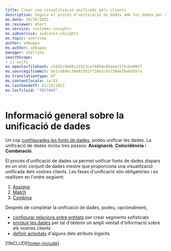 ```yaml
---
title: Crear una visualització unificada dels clients
description: Seguiu el procés d'unificació de dades amb les dades per crear un únic conjunt de dades mestres de perfils de client.
ms.date: 10/18/2021
ms.reviewer: mhart
ms.service: customer-insights
ms.subservice: audience-insights
ms.topic: overview
author: adkuppa
ms.author: adkuppa
manager: shellyha
searchScope:
- ci-unify
ms.openlocfilehash: c5422c9b60c21923caf4d9dc9baeec575cba093f
ms.sourcegitcommit: bb1ca84bc38e81fb2ff2961c457384b7beb5b5fa
ms.translationtype: HT
ms.contentlocale: ca-ES
ms.lasthandoff: 01/15/2022
ms.locfileid: "7977447"
---
```

# <a name="data-unification-overview"></a>Informació general sobre la unificació de dades

Un cop [configurades les fonts de dades](data-sources.md), podeu unificar les dades. La unificació de dades inclou tres passos: **Assignació**, **Coincidència** i **Combinació**.

El procés d'unificació de dades us permet unificar fonts de dades dispars en un únic conjunt de dades mestre que proporciona una visualització unificada dels vostres clients. Les fases d'unificació són obligatòries i es realitzen en l'ordre següent:

1. [Assigna](map-entities.md)
2. [Match](match-entities.md)
3. [Combina](merge-entities.md)

Després de completar la unificació de dades, podeu, opcionalment,

- [configurar relacions entre entitats](relationships.md) per crear segments sofisticats
- [enriquir les dades](enrichment-hub.md) per tal d'obtenir un ampli ventall d'informació sobre els vostres clients
- [definir activitats](activities.md) d'alguns dels atributs ingerits


[!INCLUDE[footer-include](../includes/footer-banner.md)]